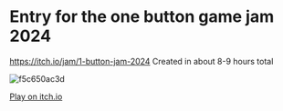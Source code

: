 # Entry for the one button game jam 2024
https://itch.io/jam/1-button-jam-2024
Created in about 8-9 hours total

![f5c650ac3d](https://github.com/user-attachments/assets/4fddcd93-72e4-4a99-8904-24204ed95aab)

[Play on itch.io](https://delta-wolf.itch.io/collection-vector)
